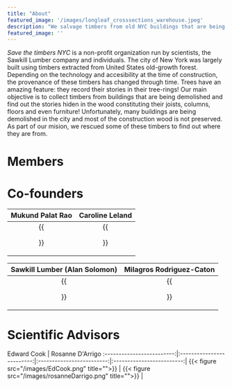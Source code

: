 ```yaml
---
title: "About"
featured_image: '/images/longleaf_crosssections_warehouse.jpeg'
description: "We salvage timbers from old NYC buildings that are being demolished and would otherwise be lost."
featured_image: ''
---
```

_Save the timbers NYC_ is a non-profit organization run by scientists, the Sawkill Lumber company and individuals.
The city of New York was largely built using timbers extracted from United States old-growth forest.
Depending on the technology and accesibility at the time of construction, the provenance of these timbers has changed through time.
Trees have an amazing feature: they record their stories in their tree-rings!
Our main objective is to collect timbers from buildings that are being demolished and find out the stories hiden in the wood constituting their joists, columns, floors and even furniture!
Unfortunately, many buildings are being demolished in the city and most of the construction wood is not preserved. As part of our mision, we rescued some of these timbers to find out where they are from. 


# Members
# Co-founders

Mukund Palat Rao| Caroline Leland
:-------------------------:|:-------------------------:|
{{<figure  src="/en/about/_index_files/mukund.png" alt="" width="300px">}}| {{<figure src="/en/about/_index_files/Cari.png" alt="" width="300px">}}

Sawkill Lumber (Alan Solomon)|  Milagros Rodriguez-Caton
:-------------------------:|:-------------------------:|
{{<figure src="/en/about/_index_files/Alan.png" alt="" width="100px">}}|  {{<figure src="/en/about/_index_files/Mili.png" alt="" width="100px">}}

# Scientific Advisors
Edward Cook            |  Rosanne D'Arrigo
:-------------------------:|:-------------------------:|:-------------------------:|:-------------------------:|
{{< figure src="/images/EdCook.png" title="">}}   | {{< figure src="/images/rosanneDarrigo.png" title="">}}  | 



